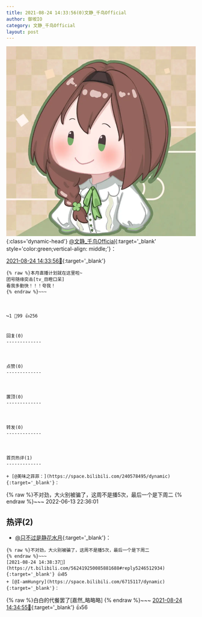 ```yaml
---
title: 2021-08-24 14:33:56(0)文静_千鸟Official
author: 御坂IO
category: 文静_千鸟Official
layout: post
---
```


![img](/images/ac7482ed1b9a7f203dc68c0c4a77c488a27b108a.jpg){:class='dynamic-head'}
[@文静_千鸟Official](https://space.bilibili.com/667526012/dynamic){:target='_blank' style='color:green;vertical-align: middle;'}：

[2021-08-24 14:33:56🔗](https://t.bilibili.com/562419250085881688){:target='_blank'}

~~~
{% raw %}本月直播计划就在这里啦~
团号随缘突击[tv_目瞪口呆]
看我多勤快！！！夸我！
{% endraw %}~~~



↪️1 💬99 👍256


回复(0)
-------------



点赞(0)
-------------



置顶(0)
-------------



转发(0)
-------------



首页热评(1)
-------------

+ [@美味之菲菲：](https://space.bilibili.com/240578495/dynamic){:target='_blank'}：
~~~
{% raw %}不对劲，大火别被骗了，这周不是播5次，最后一个是下周二
{% endraw %}~~~
2022-06-13 22:36:01


热评(2)
-------------

+ [@只不过是静花水月](https://space.bilibili.com/240578495/dynamic){:target='_blank'}：
~~~
{% raw %}不对劲，大火别被骗了，这周不是播5次，最后一个是下周二
{% endraw %}~~~
[2021-08-24 14:38:37🔗](https://t.bilibili.com/562419250085881688#reply5246512934){:target='_blank'} 👍85
+ [@I-amHungry](https://space.bilibili.com/6715117/dynamic){:target='_blank'}：
~~~
{% raw %}白白的代餐罢了[嘉然_略略略]
{% endraw %}~~~
[2021-08-24 14:34:55🔗](https://t.bilibili.com/562419250085881688#reply5246490054){:target='_blank'} 👍56


